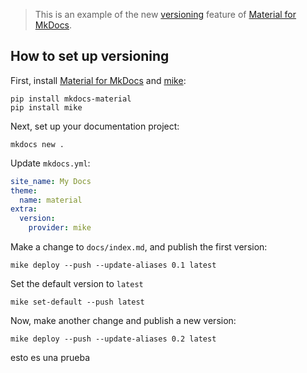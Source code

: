 > This is an example of the new [versioning][1] feature of
[Material for MkDocs][2].

  [1]: https://squidfunk.github.io/mkdocs-material/setup/setting-up-versioning/
  [2]: https://squidfunk.github.io/mkdocs-material/

## How to set up versioning

First, install [Material for MkDocs][3] and [mike][4]:

```
pip install mkdocs-material
pip install mike
```

  [3]: https://squidfunk.github.io/mkdocs-material/
  [4]: https://github.com/jimporter/mike

Next, set up your documentation project:

```
mkdocs new .
```

Update `mkdocs.yml`:

``` yaml
site_name: My Docs
theme:
  name: material
extra:
  version:
    provider: mike
```

Make a change to `docs/index.md`, and publish the first version:

```
mike deploy --push --update-aliases 0.1 latest
```

Set the default version to `latest`

```
mike set-default --push latest
```

Now, make another change and publish a new version:

```
mike deploy --push --update-aliases 0.2 latest
```

esto es una prueba
